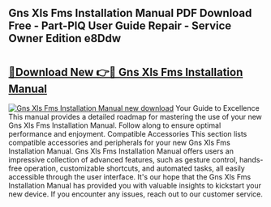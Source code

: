 ## Gns Xls Fms Installation Manual PDF Download Free - Part-PlQ User Guide Repair - Service Owner Edition e8Ddw

# <h2><a href="http://bc46810.oget.top/?id=Gns+Xls+Fms+Installation+Manual">🔗Download New 👉🔴 Gns Xls Fms Installation Manual</a></h2>

[![Gns Xls Fms Installation Manual new download](https://i.imgur.com/5g1atiW.png)](http://bc46810.oget.top/?id=Gns+Xls+Fms+Installation+Manual)
Your Guide to Excellence This manual provides a detailed roadmap for mastering the use of your new Gns Xls Fms Installation Manual. Follow along to ensure optimal performance and enjoyment. Compatible Accessories This section lists compatible accessories and peripherals for your new Gns Xls Fms Installation Manual. Gns Xls Fms Installation Manual offers users an impressive collection of advanced features, such as gesture control, hands-free operation, customizable shortcuts, and automated tasks, all easily accessible through the user interface. It's our hope that the Gns Xls Fms Installation Manual has provided you with valuable insights to kickstart your new device. If you encounter any issues, reach out to our customer service.
